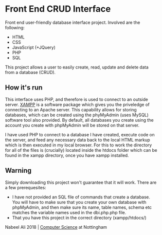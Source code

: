 # Front End CRUD Interface

Front end user-friendly database interface project. Involved are the following:
- HTML
- CSS
- JavaScript (+JQuery)
- PHP
- SQL

This project allows a user to easily create, read, update and delete data from a database (CRUD).

How it's run
--
This interface uses PHP, and therefore is used to connect to an outside server. [XAMPP](https://www.apachefriends.org/index.html) is a software package which gives you the priveledge of connecting to an Apache server. This capability allows for storing databases, which can be created using the phyMyAdmin (uses MySQL) software tool also provided. By default, all databases you create using the account you create with phpMyAdmin will be stored on that server. 

I have used PHP to connect to a database I have created, execute code on the server, and feed any necessary data back to the local HTML markup which is then executed in my local browser. For this to work the directory for all of the files is (crucially) located inside the htdocs folder which can be found in the xampp directory, once you have xampp installed.

Warning
--
Simply downloading this project won't guarantee that it will work. There are a few prerequesites:
- I have not provided an SQL file of commands that create a database. You will have to make sure that you create your own database with phpMyAdmin, and then make sure its name, table names, schema etc matches the variable names used in the dbi.php.php file.
- That you have this project in the correct directory (xampp/htdocs/)

Nabeel Ali 2018 | [Computer Science](https://www.nottingham.ac.uk/computerscience/) at Nottingham
